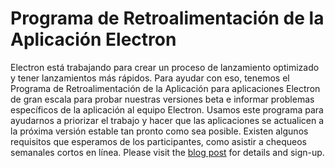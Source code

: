 # Programa de Retroalimentación de la Aplicación Electron

Electron está trabajando para crear un proceso de lanzamiento optimizado y tener lanzamientos más rápidos. Para ayudar con eso, tenemos el Programa de Retroalimentación de la Aplicación para aplicaciones Electron de gran escala para probar nuestras versiones beta e informar problemas específicos de la aplicación al equipo Electron. Usamos este programa para ayudarnos a priorizar el trabajo y hacer que las aplicaciones se actualicen a la próxima versión estable tan pronto como sea posible. Existen algunos requisitos que esperamos de los participantes, como asistir a chequeos semanales cortos en línea. Please visit the [blog post](https://electronjs.org/blog/app-feedback-program) for details and sign-up.